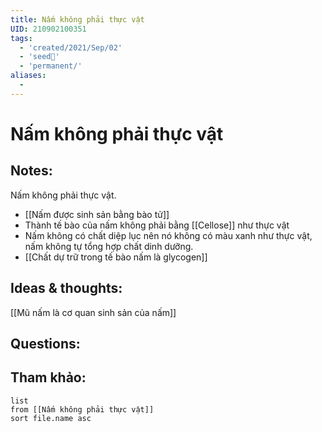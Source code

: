 ```yaml
---
title: Nấm không phải thực vật
UID: 210902100351
tags:
  - 'created/2021/Sep/02'
  - 'seed🥜'
  - 'permanent/'
aliases:
  - 
---
```

# Nấm không phải thực vật

## Notes:
Nấm không phải thực vật. 
- [[Nấm được sinh sản bằng bào tử]]
- Thành tế bào của nấm không phải bằng [[Cellose]] như thực vật
- Nấm không có chất diệp lục nên nó không có màu xanh như thực vật, nấm không tự tổng hợp chất dinh dưỡng. 
- [[Chất dự trữ trong tế bào nấm là glycogen]]


## Ideas & thoughts:
[[Mũ nấm là cơ quan sinh sản của nấm]]

## Questions:


## Tham khảo:
```dataview
list
from [[Nấm không phải thực vật]]
sort file.name asc
```